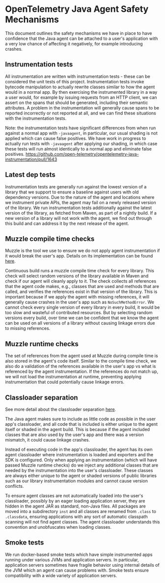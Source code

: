 # OpenTelemetry Java Agent Safety Mechanisms

This document outlines the safety mechanisms we have in place to have confidence
that the Java agent can be attached to a user's application with a very low chance of
affecting it negatively, for example introducing crashes.

## Instrumentation tests

All instrumentation are written with instrumentation tests - these can be considered
the unit tests of this project. Instrumentation tests invoke bytecode manipulation to
actually rewrite classes similar to how the agent would in a normal app. By then
exercising the instrumented library in a way a user would, for example by issuing
requests from an HTTP client, we can assert on the spans that should be generated, including
their semantic attributes. A problem in the instrumentation will generally cause
spans to be reported incorrectly or not reported at all, and we can find these situations
with the instrumentation tests.

Note: the instrumentation tests have significant differences from when run against a
normal app with `-javaagent`, in particular, our usual shading is not applied which
can cause false positives. We have work in progress to actually run tests with `-javaagent`
after applying our shading, in which case these tests will run almost identically to
a normal app and eliminate false positives. https://github.com/open-telemetry/opentelemetry-java-instrumentation/pull/1643

## Latest dep tests

Instrumentation tests are generally run against the lowest version of a library that we support
to ensure a baseline against users with old dependency versions. Due to the nature of the agent
and locations where we instrument private APIs, the agent may fail on a newly released version
of the library. We run instrumentation tests additionally against the latest version of the
library, as fetched from Maven, as part of a nightly build. If a new version of a library will
not work with the agent, we find out through this build and can address it by the next release
of the agent.

## Muzzle compile time checks

Muzzle is the tool we use to ensure we do not apply agent instrumentation if it would break the
user's app. Details on its implementation can be found [here](./contributing/muzzle.md).

Continuous build runs a muzzle compile time check for every library. This check will select random
versions of the library available in Maven and check if our agent will cleanly apply to it. The
check collects all references that the agent code makes, e.g., classes that are used and methods that
are called, and verifies the references exist in that version of the library. This is important
because if we apply the agent with missing references, it will generally cause crashes in the user's
app such as `NoSuchMethodError`. We cannot check every single version of every library in every build, it
would be too slow and wasteful of contributed resources. But by selecting random versions every
build, over time we can be confident that we know the agent can be used on all versions of a library
without causing linkage errors due to missing references.

## Muzzle runtime checks

The set of references from the agent used at Muzzle during compile time is also stored in the agent's
code itself. Similar to the compile time check, we also do a validation of the references available
in the user's app vs what is referenced by the agent instrumentation. If the references do not match
up, we will not load the instrumentation at runtime, preventing applying instrumentation that could
potentially cause linkage errors.

## Classloader separation

See more detail about the classloader separation [here](./contributing/javaagent-jar-components.md).

The Java agent makes sure to include as little code as possible in the user app's classloader, and
all code that is included is either unique to the agent itself or shaded in the agent build. This is
because if the agent included classes that are also used by the user's app and there was a version
mismatch, it could cause linkage crashes.

Instead of executing code in the app's classloader, the agent has its own agent classloader where
instrumentation is loaded and exporters and the SDK is configured. Only when applying an
instrumentation (which will have passed Muzzle runtime checks) do we inject any additional classes
that are needed by the instrumentation into the user's classloader. These classes are always either
unique to the agent or shaded versions of public libraries such as our library instrumentation
modules and cannot cause version conflicts.

To ensure agent classes are not automatically loaded into the user's classloader, possibly by an
eager loading application server, they are hidden in the agent JAR as standard, non-Java files.
All packages are moved into a subdirectory `inst` and all classes are renamed from `.class` to
`.classdata`, ensuring applications with any sort of automatic classpath scanning will not find
agent classes. The agent classloader understands this convention and unobfuscates when loading
classes.

## Smoke tests

We run docker-based smoke tests which have simple instrumented apps running under various JVMs
and application servers. In particular, application servers sometimes have fragile behavior using
internal details of the JVM which an agent can cause problems with. Smoke tests ensure compatibility
with a wide variety of application servers.
